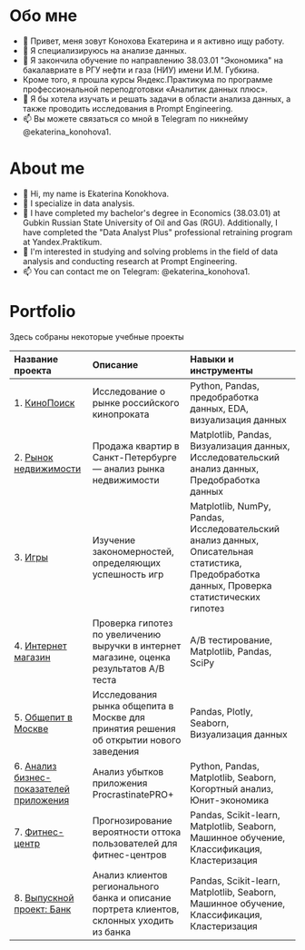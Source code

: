 # Обо мне

- 👋 Привет, меня зовут Конохова Екатерина и я активно ищу работу.
- 👀 Я специализируюсь на анализе данных.
- 🌱 Я закончила обучение по направлению 38.03.01 "Экономика" на бакалавриате в РГУ нефти и газа (НИУ) имени И.М. Губкина.
- Кроме того, я прошла курсы Яндекс.Практикума по программе профессиональной переподготовки «Аналитик данных плюс».
- 💞️ Я бы хотела изучать и решать задачи в области анализа данных, а также проводить исследования в Prompt Engineering.
- 📫 Вы можете связаться со мной в Telegram по никнейму @ekaterina_konohova1.

# About me

- 👋 Hi, my name is Ekaterina Konokhova.
- 👀 I specialize in data analysis.
- 🌱 I have completed my bachelor's degree in Economics (38.03.01) at Gubkin Russian State University of Oil and Gas (RGU).
Additionally, I have completed the "Data Analyst Plus" professional retraining program at Yandex.Praktikum.
- 💞️ I'm interested in studying and solving problems in the field of data analysis and conducting research at Prompt Engineering.
- 📫 You can contact me on Telegram: @ekaterina_konohova1.

# Portfolio

Здесь собраны некоторые учебные проекты

| Название проекта | Описание | Навыки и инструменты |
| :--------------------------- | :---------------------- | :---------------------- |
| 1. [КиноПоиск](https://github.com/Naru1Maru/project/blob/main/1.%20%D0%9A%D0%B8%D0%BD%D0%BE%D0%9F%D0%BE%D0%B8%D1%81%D0%BA/1.%20%D0%9A%D0%B8%D0%BD%D0%BE%D0%9F%D0%BE%D0%B8%D1%81%D0%BA.ipynb) |  Исследование о рынке российского кинопроката  | Python, Pandas, предобработка данных, EDA, визуализация данных  |
| 2. [Рынок недвижимости](https://github.com/Naru1Maru/project/blob/main/2.%20%D0%A0%D1%8B%D0%BD%D0%BE%D0%BA%20%D0%BD%D0%B5%D0%B4%D0%B2%D0%B8%D0%B6%D0%B8%D0%BC%D0%BE%D1%81%D1%82%D0%B8/2.%20%D0%A0%D1%8B%D0%BD%D0%BE%D0%BA%20%D0%BD%D0%B5%D0%B4%D0%B2%D0%B8%D0%B6%D0%B8%D0%BC%D0%BE%D1%81%D1%82%D0%B8.ipynb) |  Продажа квартир в Санкт-Петербурге — анализ рынка недвижимости | Matplotlib, Pandas, Визуализация данных, Исследовательский анализ данных, Предобработка данных |
| 3. [Игры](https://github.com/Naru1Maru/project/blob/main/3.%20%D0%98%D0%B3%D1%80%D1%8B/3.%20%D0%98%D0%B3%D1%80%D1%8B.ipynb) |  Изучение закономерностей, определяющих успешность игр | Matplotlib, NumPy, Pandas, Исследовательский анализ данных, Описательная статистика, Предобработка данных, Проверка статистических гипотез   |
| 4. [Интернет магазин](https://github.com/Naru1Maru/project/blob/main/4.%20%D0%98%D0%BD%D1%82%D0%B5%D1%80%D0%BD%D0%B5%D1%82%20%D0%BC%D0%B0%D0%B3%D0%B0%D0%B7%D0%B8%D0%BD/4.%20%D0%98%D0%BD%D1%82%D0%B5%D1%80%D0%BD%D0%B5%D1%82%20%D0%BC%D0%B0%D0%B3%D0%B0%D0%B7%D0%B8%D0%BD.ipynb) |  Проверка гипотез по увеличению выручки в интернет магазине, оценка результатов A/B теста  | A/B тестирование, Matplotlib, Pandas, SciPy  |
| 5. [Общепит в Москве](https://github.com/Naru1Maru/project/blob/main/5.%20%D0%9E%D0%B1%D1%89%D0%B5%D0%BF%D0%B8%D1%82%20%D0%B2%20%D0%9C%D0%BE%D1%81%D0%BA%D0%B2%D0%B5/5.%20%D0%9E%D0%B1%D1%89%D0%B5%D0%BF%D0%B8%D1%82%20%D0%B2%20%D0%9C%D0%BE%D1%81%D0%BA%D0%B2%D0%B5.ipynb) |  Исследования рынка общепита в Москве для принятия решения об открытии нового заведения | Pandas, Plotly, Seaborn, Визуализация данных |
| 6. [Анализ бизнес-показателей приложения](https://github.com/Naru1Maru/project/blob/main/6.%20%D0%90%D0%BD%D0%B0%D0%BB%D0%B8%D0%B7%20%D0%B1%D0%B8%D0%B7%D0%BD%D0%B5%D1%81-%D0%BF%D0%BE%D0%BA%D0%B0%D0%B7%D0%B0%D1%82%D0%B5%D0%BB%D0%B5%D0%B9%20%D0%BF%D1%80%D0%B8%D0%BB%D0%BE%D0%B6%D0%B5%D0%BD%D0%B8%D1%8F/6.%20%D0%90%D0%BD%D0%B0%D0%BB%D0%B8%D0%B7%20%D0%B1%D0%B8%D0%B7%D0%BD%D0%B5%D1%81-%D0%BF%D0%BE%D0%BA%D0%B0%D0%B7%D0%B0%D1%82%D0%B5%D0%BB%D0%B5%D0%B9%20%D0%BF%D1%80%D0%B8%D0%BB%D0%BE%D0%B6%D0%B5%D0%BD%D0%B8%D1%8F.ipynb) |  Анализ убытков приложения ProcrastinatePRO+  | Python, Pandas, Matplotlib, Seaborn, Когортный анализ, Юнит-экономика  |
| 7. [Фитнес-центр](https://github.com/Naru1Maru/project/blob/main/7.%20%D0%A4%D0%B8%D1%82%D0%BD%D0%B5%D1%81-%D1%86%D0%B5%D0%BD%D1%82%D1%80/7.%20%D0%A4%D0%B8%D1%82%D0%BD%D0%B5%D1%81-%D1%86%D0%B5%D0%BD%D1%82%D1%80.ipynb) |  Прогнозирование вероятности оттока пользователей для фитнес-центров  | Pandas, Scikit-learn, Matplotlib, Seaborn, Машинное обучение, Классификация, Кластеризация |
| 8. [Выпускной проект: Банк](https://github.com/Naru1Maru/project/blob/main/8.%20%D0%92%D1%8B%D0%BF%D1%83%D1%81%D0%BA%D0%BD%D0%BE%D0%B9%20%D0%BF%D1%80%D0%BE%D0%B5%D0%BA%D1%82%20%D0%91%D0%B0%D0%BD%D0%BA/8.%20%D0%92%D1%8B%D0%BF%D1%83%D1%81%D0%BA%D0%BD%D0%BE%D0%B9%20%D0%BF%D1%80%D0%BE%D0%B5%D0%BA%D1%82%20%D0%91%D0%B0%D0%BD%D0%BA.ipynb) |  Анализ клиентов регионального банка и описание портрета клиентов, склонных уходить из банка  | Pandas, Scikit-learn, Matplotlib, Seaborn, Машинное обучение, Классификация, Кластеризация |




<!---
Naru1Maru/Naru1Maru is a ✨ special ✨ repository because its `README.md` (this file) appears on your GitHub profile.
You can click the Preview link to take a look at your changes.
--->
